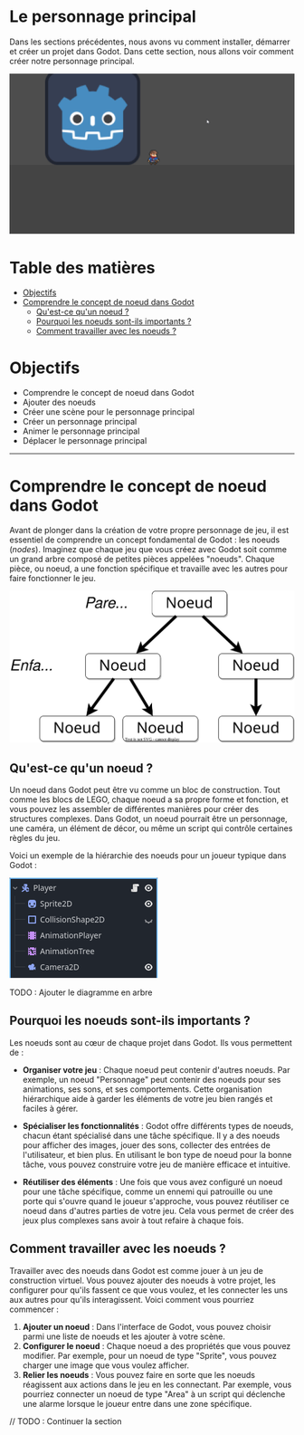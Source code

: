 # Le personnage principal <!-- omit in toc -->

Dans les sections précédentes, nous avons vu comment installer, démarrer et créer un projet dans Godot. Dans cette section, nous allons voir comment créer notre personnage principal.

![alt text](assets/main_character_intro.gif)

# Table des matières <!-- omit in toc -->
- [Objectifs](#objectifs)
- [Comprendre le concept de noeud dans Godot](#comprendre-le-concept-de-noeud-dans-godot)
  - [Qu'est-ce qu'un noeud ?](#quest-ce-quun-noeud-)
  - [Pourquoi les noeuds sont-ils importants ?](#pourquoi-les-noeuds-sont-ils-importants-)
  - [Comment travailler avec les noeuds ?](#comment-travailler-avec-les-noeuds-)

# Objectifs
- Comprendre le concept de noeud dans Godot
- Ajouter des noeuds
- Créer une scène pour le personnage principal
- Créer un personnage principal
- Animer le personnage principal
- Déplacer le personnage principal

---

# Comprendre le concept de noeud dans Godot
Avant de plonger dans la création de votre propre personnage de jeu, il est essentiel de comprendre un concept fondamental de Godot : les noeuds (*nodes*). Imaginez que chaque jeu que vous créez avec Godot soit comme un grand arbre composé de petites pièces appelées "noeuds". Chaque pièce, ou noeud, a une fonction spécifique et travaille avec les autres pour faire fonctionner le jeu.

![alt text](assets/godot_nodes.svg)

## Qu'est-ce qu'un noeud ?

Un noeud dans Godot peut être vu comme un bloc de construction. Tout comme les blocs de LEGO, chaque noeud a sa propre forme et fonction, et vous pouvez les assembler de différentes manières pour créer des structures complexes. Dans Godot, un noeud pourrait être un personnage, une caméra, un élément de décor, ou même un script qui contrôle certaines règles du jeu.

Voici un exemple de la hiérarchie des noeuds pour un joueur typique dans Godot :

![alt text](assets/godot_player_nodes.png)

TODO : Ajouter le diagramme en arbre

## Pourquoi les noeuds sont-ils importants ?

Les noeuds sont au cœur de chaque projet dans Godot. Ils vous permettent de :

- **Organiser votre jeu** : Chaque noeud peut contenir d'autres noeuds. Par exemple, un noeud "Personnage" peut contenir des noeuds pour ses animations, ses sons, et ses comportements. Cette organisation hiérarchique aide à garder les éléments de votre jeu bien rangés et faciles à gérer.
  
- **Spécialiser les fonctionnalités** : Godot offre différents types de noeuds, chacun étant spécialisé dans une tâche spécifique. Il y a des noeuds pour afficher des images, jouer des sons, collecter des entrées de l'utilisateur, et bien plus. En utilisant le bon type de noeud pour la bonne tâche, vous pouvez construire votre jeu de manière efficace et intuitive.

- **Réutiliser des éléments** : Une fois que vous avez configuré un noeud pour une tâche spécifique, comme un ennemi qui patrouille ou une porte qui s'ouvre quand le joueur s'approche, vous pouvez réutiliser ce noeud dans d'autres parties de votre jeu. Cela vous permet de créer des jeux plus complexes sans avoir à tout refaire à chaque fois.

## Comment travailler avec les noeuds ?

Travailler avec des noeuds dans Godot est comme jouer à un jeu de construction virtuel. Vous pouvez ajouter des noeuds à votre projet, les configurer pour qu'ils fassent ce que vous voulez, et les connecter les uns aux autres pour qu'ils interagissent. Voici comment vous pourriez commencer :

1. **Ajouter un noeud** : Dans l'interface de Godot, vous pouvez choisir parmi une liste de noeuds et les ajouter à votre scène.
2. **Configurer le noeud** : Chaque noeud a des propriétés que vous pouvez modifier. Par exemple, pour un noeud de type "Sprite", vous pouvez charger une image que vous voulez afficher.
3. **Relier les noeuds** : Vous pouvez faire en sorte que les noeuds réagissent aux actions dans le jeu en les connectant. Par exemple, vous pourriez connecter un noeud de type "Area" à un script qui déclenche une alarme lorsque le joueur entre dans une zone spécifique.

// TODO : Continuer la section

